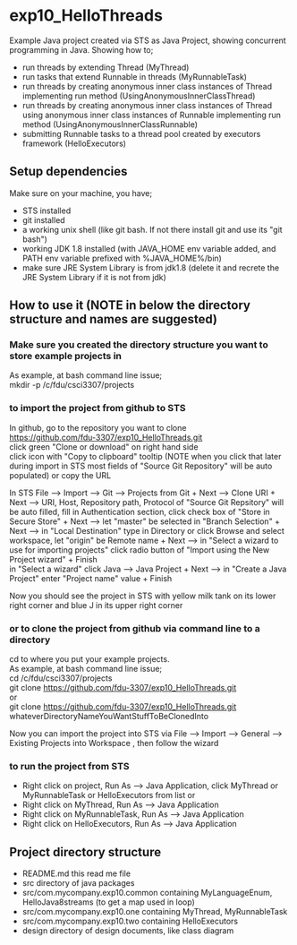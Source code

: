 # exp10_HelloThreads
Example Java project created via STS as Java Project, showing concurrent programming in Java. Showing how to;
- run threads by extending Thread (MyThread)
- run tasks that extend Runnable in threads (MyRunnableTask)
- run threads by creating anonymous inner class instances of Thread implementing run method (UsingAnonymousInnerClassThread)
- run threads by creating anonymous inner class instances of Thread using anonymous inner class instances of Runnable implementing run method (UsingAnonymousInnerClassRunnable)
- submitting Runnable tasks to a thread pool created by executors framework (HelloExecutors)

## Setup dependencies
Make sure on your machine, you have;
- STS installed
- git installed
- a working unix shell (like git bash. If not there install git and use its "git bash")
- working JDK 1.8 installed (with JAVA_HOME env variable added, and PATH env variable prefixed with %JAVA_HOME%/bin)
- make sure JRE System Library is from jdk1.8 (delete it and recrete the JRE System Library if it is not from jdk)

## How to use it  (NOTE in below the directory structure and names are suggested)
### Make sure you created the directory structure you want to store example projects in
As example, at bash command line issue;<br>
mkdir -p /c/fdu/csci3307/projects

### to import the project from github to STS
In github, go to the repository you want to clone<br>
https://github.com/fdu-3307/exp10_HelloThreads.git <br>
click green "Clone or download" on right hand side<br>
click icon with "Copy to clipboard" tooltip (NOTE when you click that later during import in STS most fields of "Source Git Repository" will be auto populated) or copy the URL

In STS
File --> Import --> Git --> Projects from Git + Next --> Clone URI + Next --> URI, Host, Repository path, Protocol of "Source Git Repsitory" will be auto filled, fill in Authentication section, click check box of "Store in Secure Store" + Next --> let "master" be selected in "Branch Selection" + Next --> in "Local Destination" type in Directory or click Browse and select workspace, let "origin" be Remote name + Next  --> in "Select a wizard to use for importing projects" click radio button of "Import using the New Project wizard" + Finish<br>
in "Select a wizard" click Java --> Java Project + Next --> in "Create a Java Project" enter "Project name" value + Finish

Now you should see the project in STS with yellow milk tank on its lower right corner and blue J in its upper right corner  

### or to clone the project from github via command line to a directory
cd to where you put your example projects.<br>
As example, at bash command line issue;<br>
cd /c/fdu/csci3307/projects <br>
git clone https://github.com/fdu-3307/exp10_HelloThreads.git <br>
or<br>
git clone https://github.com/fdu-3307/exp10_HelloThreads.git  whateverDirectoryNameYouWantStuffToBeClonedInto

Now you can import the project into STS via
File --> Import --> General --> Existing Projects into Workspace , then follow the wizard

### to run the project from STS
- Right click on project, Run As --> Java Application, click MyThread or MyRunnableTask or HelloExecutors from list
or
- Right click on MyThread, Run As --> Java Application
- Right click on MyRunnableTask, Run As --> Java Application
- Right click on HelloExecutors, Run As --> Java Application

## Project directory structure
- README.md this read me file
- src directory of java packages
- src/com.mycompany.exp10.common containing MyLanguageEnum, HelloJava8streams (to get a map used in loop)
- src/com.mycompany.exp10.one containing MyThread, MyRunnableTask
- src/com.mycompany.exp10.two containing HelloExecutors
- design directory of design documents, like class diagram
